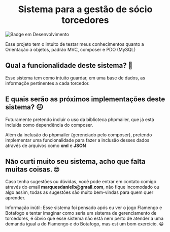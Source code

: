 <h1 align="center">Sistema para a gestão de sócio torcedores</h1>

![Badge em Desenvolvimento](http://img.shields.io/static/v1?label=STATUS&message=EM%20DESENVOLVIMENTO&color=GREEN&style=for-the-badge)

<p>Esse projeto tem o intuito de testar meus conhecimentos quanto a Orientação a objetos, padrão MVC, composer e PDO (MySQL)</p>

<h2>Qual a funcionalidade deste sistema? 🤔</h2>

<p>Esse sistema tem como intuito guardar, em uma base de dados, as informaçõe pertinentes a cada torcedor.</p>

<h2>E quais serão as próximos implementações deste sistema? 😐</h2>

<p>Futuramente pretendo incluir o uso da biblioteca phpmailer, que já está incluída como dependência do composer.</p>

<p>Além da inclusão do phpmailer (gerenciado pelo composer), pretendo implementar uma funcionalidade para fazer a inclusão desses dados através de arquivos como <b>xml</b> e <b>JSON</b>

<h2>Não curti muito seu sistema, acho que falta muitas coisas. 🙄</h2>

<p>Caso tenha sugestões ou dúvidas, você pode entrar em contato comigo através do email <b>marquesdanielb@gmail.com</b>, não fique incomodado ou algo assim, todas as sugestões são muito bem-vindas para quem quer aprender.</p>

<p>Informação inútil: Esse sistema foi pensado após eu ver o jogo Flamengo e Botafogo e tentar imaginar como seria um sistema de gerenciamento de torcedores, é óbvio que esse sistema não está nem perto de atender a uma demanda igual a do Flamengo e do Botafogo, mas est um bom exercício. 😁</p>
